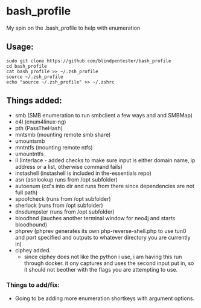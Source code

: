 # bash_profile
My spin on the .bash_profile to help with enumeration  
  
## Usage:  
    sudo git clone https://github.com/blindpentester/bash_profile
    cd bash_profile  
    cat bash_profile >> ~/.zsh_profile  
    source ~/.zsh_profile  
    echo "source ~/.zsh_profile" >> ~/.zshrc
  
  
## Things added:  
* smb (SMB enumeration to run smbclient a few ways and and SMBMap)  
* e4l (enum4linux-ng)  
* pth (PassTheHash)  
* mntsmb (mounting remote smb share)  
* umountsmb  
* mntntfs (mounting remote ntfs)  
* umountntfs  
* il (Interlace - added checks to make sure input is either domain name, ip address or a list, otherwise command fails)  
* instashell (instashell is included in the-essentials repo)  
* asn (asnlookup runs from /opt subfolder)  
* autoenum (cd's into dir and runs from there since dependencies are not full path)  
* spoofcheck (runs from /opt subfolder)  
* sherlock (runs from /opt subfolder)  
* dnsdumpster (runs from /opt subfolder)  
* bloodhnd (lauches another terminal window for neo4j and starts bloodhound)  
* phprev (phprev <port> generates its own php-reverse-shell.php to use tun0 and port specified and outputs to whatever directory you are currently in)
* ciphey added.
  * since ciphey does not like the python i use, i am having this run through docker.  it ony captures and uses the second input put in, so it should not beother with the flags you are attempting to use.
    
    
### Things to add/fix:  
- Going to be adding more enumeration shortkeys with argument options.  
